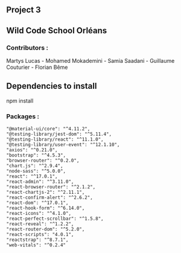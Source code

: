 ## Project 3 
## Wild Code School Orléans 

### Contributors :
Martys Lucas - Mohamed Mokademini - Samia Saadani - Guillaume Couturier - Florian Bême


## Dependencies to install

npm install

### Packages : 
    "@material-ui/core": "^4.11.2",
    "@testing-library/jest-dom": "^5.11.4",
    "@testing-library/react": "^11.1.0",
    "@testing-library/user-event": "^12.1.10",
    "axios": "^0.21.0",
    "bootstrap": "^4.5.3",
    "browser-router": "^0.2.0",
    "chart.js": "^2.9.4",
    "node-sass": "^5.0.0",
    "react": "^17.0.1",
    "react-admin": "^3.11.0",
    "react-browser-router": "^2.1.2",
    "react-chartjs-2": "^2.11.1",
    "react-confirm-alert": "^2.6.2",
    "react-dom": "^17.0.1",
    "react-hook-form": "^6.14.0",
    "react-icons": "^4.1.0",
    "react-perfect-scrollbar": "^1.5.8",
    "react-reveal": "^1.2.2",
    "react-router-dom": "^5.2.0",
    "react-scripts": "4.0.1",
    "reactstrap": "^8.7.1",
    "web-vitals": "^0.2.4"